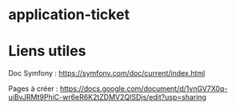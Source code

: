 # application-ticket

# Liens utiles

Doc Symfony : https://symfony.com/doc/current/index.html

Pages à créer : https://docs.google.com/document/d/1vnGV7X0q-uiBvJRMt9PhiC-wr6eR6K2tZDMV2QISDjs/edit?usp=sharing

